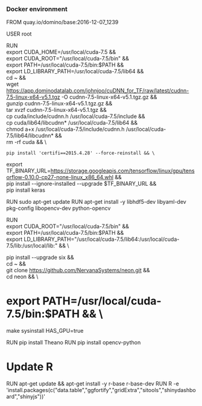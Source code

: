 ### Docker environment


FROM quay.io/domino/base:2016-12-07_1239

USER root

RUN \
    export CUDA_HOME=/usr/local/cuda-7.5 && \
    export CUDA_ROOT="/usr/local/cuda-7.5/bin" && \
    export PATH=/usr/local/cuda-7.5/bin:$PATH && \
    export LD_LIBRARY_PATH=/usr/local/cuda-7.5/lib64 && \
    cd ~ && \
    wget https://app.dominodatalab.com/johnjoo/cuDNN_for_TF/raw/latest/cudnn-7.5-linux-x64-v5.1.tgz -O cudnn-7.5-linux-x64-v5.1.tgz.gz && \
    gunzip cudnn-7.5-linux-x64-v5.1.tgz.gz && \
    tar xvzf cudnn-7.5-linux-x64-v5.1.tgz && \
    cp cuda/include/cudnn.h /usr/local/cuda-7.5/include && \
    cp cuda/lib64/libcudnn* /usr/local/cuda-7.5/lib64 && \
    chmod a+x /usr/local/cuda-7.5/include/cudnn.h /usr/local/cuda-7.5/lib64/libcudnn* && \
    rm -rf cuda && \

    pip install 'certifi==2015.4.28' --force-reinstall && \
  export TF_BINARY_URL=https://storage.googleapis.com/tensorflow/linux/gpu/tensorflow-0.10.0-cp27-none-linux_x86_64.whl && \
    pip install --ignore-installed  --upgrade $TF_BINARY_URL && \
    pip install keras

RUN sudo apt-get update 
RUN apt-get install -y libhdf5-dev libyaml-dev pkg-config  libopencv-dev python-opencv 

RUN \
export CUDA_ROOT="/usr/local/cuda-7.5/bin"  && \
export PATH=/usr/local/cuda-7.5/bin:$PATH && \
export LD_LIBRARY_PATH="/usr/local/cuda-7.5/lib64:/usr/local/cuda-7.5/lib:/usr/local/lib:" && \

pip install --upgrade six && \
cd ~ && \
git clone https://github.com/NervanaSystems/neon.git && \
cd neon && \
 # export PATH=/usr/local/cuda-7.5/bin:$PATH && \
  make sysinstall HAS_GPU=true

RUN pip install Theano
RUN pip install opencv-python

# Update R
RUN apt-get update && apt-get install -y r-base r-base-dev
RUN R -e 'install.packages(c("data.table","ggfortify","gridExtra","sitools","shinydashboard","shinyjs"))'
